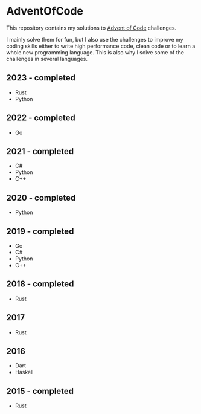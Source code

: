 # AdventOfCode

This repository contains my solutions to [Advent of Code](https://adventofcode.com/) challenges.

I mainly solve them for fun, but I also use the challenges to improve my coding skills either to write high performance code, clean code or to learn a whole new programming language. This is also why I solve some of the challenges in several languages.

## 2023 - completed

- Rust
- Python

## 2022 - completed

- Go

## 2021 - completed

- C#
- Python
- C++

## 2020 - completed

- Python

## 2019 - completed

- Go
- C#
- Python
- C++

## 2018 - completed

- Rust

## 2017

- Rust

## 2016

- Dart
- Haskell

## 2015 - completed

- Rust
